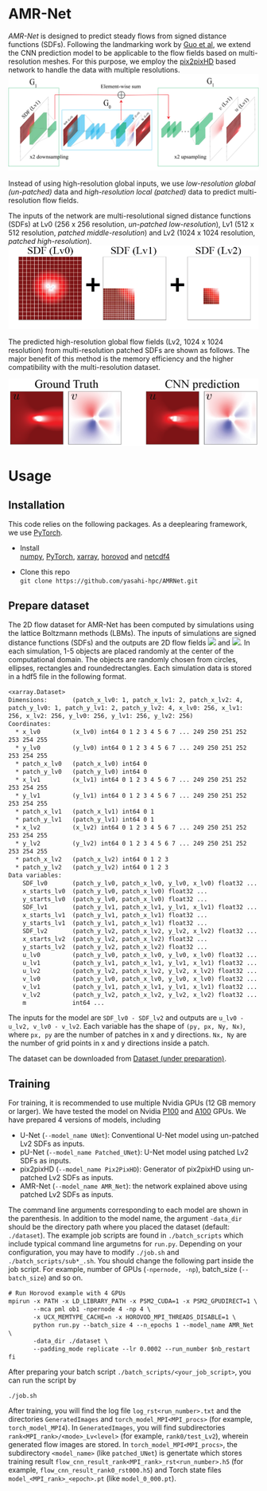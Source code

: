 # AMR-Net

_AMR-Net_ is designed to predict steady flows from signed distance functions (SDFs). 
Following the landmarking work by [Guo et al](https://dl.acm.org/doi/10.1145/2939672.2939738), 
we extend the CNN prediction model to be applicable to the flow fields based on multi-resolution meshes. 
For this purpose, we employ the [pix2pixHD](https://github.com/NVIDIA/pix2pixHD) based network to handle the data with multiple resolutions. 
![Network architecture](figs/AMR_Net_arch.png)

Instead of using high-resolution global inputs, we use _low-resolution global (un-patched)_ data and _high-resolution local (patched)_ data to predict multi-resolution flow fields. 

The inputs of the network are multi-resolutional signed distance functions (SDFs) at Lv0 (256 x 256 resolution, _un-patched low-resolution_), Lv1 (512 x 512 resolution, _patched middle-resolution_) and Lv2 (1024 x 1024 resolution, _patched high-resolution_). 
![SDFs](figs/SDFs.png)

The predicted high-resolution global flow fields (Lv2, 1024 x 1024 resolution) from multi-resolution patched SDFs are shown as follows.
The major benefit of this method is the memory efficiency and the higher compatibility with the multi-resolution dataset.

![CNN Prediction](figs/GroundTruthAndCNN.png)


# Usage

## Installation
This code relies on the following packages. As a deeplearing framework, we use [PyTorch](https://pytorch.org).
- Install  
[numpy](https://numpy.org), [PyTorch](https://pytorch.org), [xarray](http://xarray.pydata.org/en/stable/), [horovod](https://github.com/horovod/horovod) and [netcdf4](https://github.com/Unidata/netcdf4-python)

- Clone this repo  
```git clone https://github.com/yasahi-hpc/AMRNet.git```


## Prepare dataset
The 2D flow dataset for AMR-Net has been computed by simulations using the lattice Boltzmann methods (LBMs). The inputs of simulations are signed distance functions (SDFs) and the outputs are 2D flow fields <img src="https://render.githubusercontent.com/render/math?math={u}"> and <img src="https://render.githubusercontent.com/render/math?math={v}">. In each simulation, 1-5 objects are placed randomly at the center of the computational domain. The objects are randomly chosen from circles, ellipses, rectangles and roundedrectangles. Each simulation data is stored in a hdf5 file in the following format.
```
<xarray.Dataset>
Dimensions:       (patch_x_lv0: 1, patch_x_lv1: 2, patch_x_lv2: 4, patch_y_lv0: 1, patch_y_lv1: 2, patch_y_lv2: 4, x_lv0: 256, x_lv1: 256, x_lv2: 256, y_lv0: 256, y_lv1: 256, y_lv2: 256)
Coordinates:
  * x_lv0         (x_lv0) int64 0 1 2 3 4 5 6 7 ... 249 250 251 252 253 254 255
  * y_lv0         (y_lv0) int64 0 1 2 3 4 5 6 7 ... 249 250 251 252 253 254 255
  * patch_x_lv0   (patch_x_lv0) int64 0
  * patch_y_lv0   (patch_y_lv0) int64 0
  * x_lv1         (x_lv1) int64 0 1 2 3 4 5 6 7 ... 249 250 251 252 253 254 255
  * y_lv1         (y_lv1) int64 0 1 2 3 4 5 6 7 ... 249 250 251 252 253 254 255
  * patch_x_lv1   (patch_x_lv1) int64 0 1
  * patch_y_lv1   (patch_y_lv1) int64 0 1
  * x_lv2         (x_lv2) int64 0 1 2 3 4 5 6 7 ... 249 250 251 252 253 254 255
  * y_lv2         (y_lv2) int64 0 1 2 3 4 5 6 7 ... 249 250 251 252 253 254 255
  * patch_x_lv2   (patch_x_lv2) int64 0 1 2 3
  * patch_y_lv2   (patch_y_lv2) int64 0 1 2 3
Data variables:
    SDF_lv0       (patch_y_lv0, patch_x_lv0, y_lv0, x_lv0) float32 ...
    x_starts_lv0  (patch_y_lv0, patch_x_lv0) float32 ...
    y_starts_lv0  (patch_y_lv0, patch_x_lv0) float32 ...
    SDF_lv1       (patch_y_lv1, patch_x_lv1, y_lv1, x_lv1) float32 ...
    x_starts_lv1  (patch_y_lv1, patch_x_lv1) float32 ...
    y_starts_lv1  (patch_y_lv1, patch_x_lv1) float32 ...
    SDF_lv2       (patch_y_lv2, patch_x_lv2, y_lv2, x_lv2) float32 ...
    x_starts_lv2  (patch_y_lv2, patch_x_lv2) float32 ...
    y_starts_lv2  (patch_y_lv2, patch_x_lv2) float32 ...
    u_lv0         (patch_y_lv0, patch_x_lv0, y_lv0, x_lv0) float32 ...
    u_lv1         (patch_y_lv1, patch_x_lv1, y_lv1, x_lv1) float32 ...
    u_lv2         (patch_y_lv2, patch_x_lv2, y_lv2, x_lv2) float32 ...
    v_lv0         (patch_y_lv0, patch_x_lv0, y_lv0, x_lv0) float32 ...
    v_lv1         (patch_y_lv1, patch_x_lv1, y_lv1, x_lv1) float32 ...
    v_lv2         (patch_y_lv2, patch_x_lv2, y_lv2, x_lv2) float32 ...
    m             int64 ...
```
The inputs for the model are ```SDF_lv0 - SDF_lv2``` and outputs are ```u_lv0 - u_lv2, v_lv0 - v_lv2```. Each variable has the shape of ```(py, px, Ny, Nx)```, where ```px, py``` are the number of patches in x and y directions. ```Nx, Ny``` are the number of grid points in x and y directions inside a patch. 

The dataset can be downloaded from [Dataset (under preparation)]().


## Training
For training, it is recommended to use multiple Nvidia GPUs (12 GB memory or larger). We have tested the model on Nvidia [P100](https://images.nvidia.com/content/pdf/tesla/whitepaper/pascal-architecture-whitepaper.pdf) and [A100](https://images.nvidia.com/aem-dam/en-zz/Solutions/data-center/nvidia-ampere-architecture-whitepaper.pdf) GPUs.
We have prepared 4 versions of models, including
- U-Net (```--model_name UNet```): Conventional U-Net model using un-patched Lv2 SDFs as inputs.
- pU-Net (```--model_name Patched_UNet```): U-Net model using patched Lv2 SDFs as inputs.
- pix2pixHD (```--model_name Pix2PixHD```): Generator of pix2pixHD using un-patched Lv2 SDFs as inputs.
- AMR-Net (```--model_name AMR_Net```): the network explained above using patched Lv2 SDFs as inputs.

The command line arguments corresponding to each model are shown in the parenthesis. 
In addition to the model name, the argument ```-data_dir``` should be the directory path where you placed the dataset (default: ```./dataset```). 
The example job scripts are found in ```./batch_scripts``` which include typical command line argumetns for ```run.py```. 
Depending on your configuration, you may have to modify ```./job.sh``` and ```./batch_scripts/sub*_.sh```. 
You should change the following part inside the job script. For example, number of GPUs (```-npernode, -np```), batch_size (```--batch_size```) and so on. 
```
# Run Horovod example with 4 GPUs
mpirun -x PATH -x LD_LIBRARY_PATH -x PSM2_CUDA=1 -x PSM2_GPUDIRECT=1 \
       --mca pml ob1 -npernode 4 -np 4 \
       -x UCX_MEMTYPE_CACHE=n -x HOROVOD_MPI_THREADS_DISABLE=1 \
       python run.py --batch_size 4 --n_epochs 1 --model_name AMR_Net \
       -data_dir ./dataset \
       --padding_mode replicate --lr 0.0002 --run_number $nb_restart
fi
```

After preparing your batch script ```./batch_scripts/<your_job_script>```, you can run the script by 
```
./job.sh
```
After training, you will find the log file ```log_rst<run_number>.txt``` and the directories ```GeneratedImages``` and ```torch_model_MPI<MPI_procs>``` (for example, ```torch_model_MPI4```). 
In ```GeneratedImages```, you will find subdirectories ```rank<MPI_rank>/<mode>_Lv<level>``` (for example, ```rank0/test_Lv2```), wherein generated flow images are stored. In ```torch_model_MPI<MPI_procs>```, the subdirectory ```<model_name>``` (like ```patched_UNet```) is genertate which stores training result ```flow_cnn_result_rank<MPI_rank>_rst<run_number>.h5``` (for example, ```flow_cnn_result_rank0_rst000.h5```) and Torch state files ```model_<MPI_rank>_<epoch>.pt``` (like ```model_0_000.pt```). 


